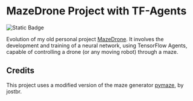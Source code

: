 # MazeDrone Project with TF-Agents

![Static Badge](https://img.shields.io/badge/Status_Projeto:-Ongoing_(06/Jun/2024)-orange)

Evolution of my old personal project [MazeDrone](https://github.com/AndreNasci/MazeDrone). It involves the development and training of a neural network, using TensorFlow Agents, capable of controlling a drone (or any moving robot) through a maze.

## Credits
This project uses a modified version of the maze generator [pymaze](https://github.com/jostbr/pymaze), by jostbr.

